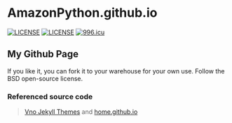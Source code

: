 # AmazonPython.github.io
[![LICENSE](https://img.shields.io/badge/license-BSD-green)](https://img.shields.io/badge/license-BSD-green)
[![LICENSE](https://cdn.jsdelivr.net/gh/AmazonPython/Laravel-Forum@master/public/images/License-Anti-996-green.svg)](https://cdn.jsdelivr.net/gh/AmazonPython/Laravel-Forum@master/public/images/License-Anti-996-green.svg)
[![996.icu](https://img.shields.io/badge/link-996.icu-red.svg)](https://996.icu)

## My Github Page
If you like it, you can fork it to your warehouse for your own use. Follow the BSD open-source license.

### Referenced source code
>[Vno Jekyll Themes](https://github.com/onevcat/vno-jekyll) and [home.github.io](https://github.com/dmego/home.github.io/)